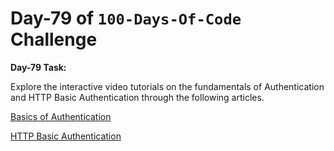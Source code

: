 # Day-79 of `100-Days-Of-Code` Challenge

**Day-79 Task:**

Explore the interactive video tutorials on the fundamentals of Authentication and HTTP Basic Authentication through the following articles.

[Basics of Authentication](https://roadmap.sh/guides/basics-of-authentication)

[HTTP Basic Authentication](https://roadmap.sh/guides/http-basic-authentication)